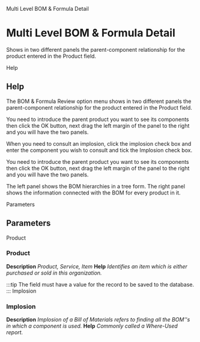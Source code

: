 
Multi Level BOM & Formula Detail
# Multi Level BOM & Formula Detail


Shows in two different panels the parent-component relationship for the product entered in the Product field.

Help
## Help

The BOM & Formula Review option menu shows in two different panels the parent-component relationship for the product entered in the Product field.

You need to introduce the parent product you want to see its components then click the OK button, next drag the left margin of the panel to the right and you will have the two panels.

When you need to consult an implosion, click the implosion check box and enter the component you wish to consult and tick the Implosion check box.

You need to introduce the parent product you want to see its components then click the OK button, next drag the left margin of the panel to the right and you will have the two panels.

The left panel shows the BOM hierarchies in a tree form. The right panel shows the information connected with the BOM for every product in it.

Parameters
## Parameters


Product
### Product

**Description**
 *Product, Service, Item*
**Help**
 *Identifies an item which is either purchased or sold in this organization.*

:::tip
The field must have a value for the record to be saved to the database.
:::
Implosion
### Implosion

**Description**
 *Implosion of a Bill of Materials refers to finding all the BOM''s in which a component is used.*
**Help**
 *Commonly called a Where-Used report.*
